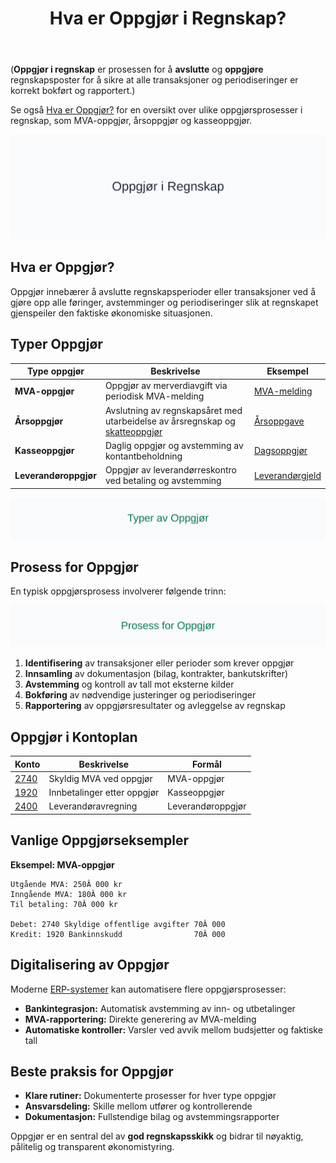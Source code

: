 ﻿---
title: "Hva er Oppgjør i Regnskap?"
seoTitle: "Hva er Oppgjør i Regnskap?"
meta_description: '(**Oppgjør i regnskap** er prosessen for å **avslutte** og **oppgjøre** regnskapsposter for å sikre at alle transaksjoner og periodiseringer er korrekt bokf...'
slug: hva-er-oppgjor
type: blog
layout: pages/single
---

(**Oppgjør i regnskap** er prosessen for å **avslutte** og **oppgjøre** regnskapsposter for å sikre at alle transaksjoner og periodiseringer er korrekt bokført og rapportert.)

Se også [Hva er Oppgjør?](/blogs/regnskap/hva-er-oppgjor "Hva er Oppgjør i Regnskap? Komplett Guide til Oppgjør") for en oversikt over ulike oppgjørsprosesser i regnskap, som MVA-oppgjør, årsoppgjør og kasseoppgjør.

![Illustrasjon som viser konseptet oppgjør i regnskap](oppgjor-image.svg)

## Hva er Oppgjør?

Oppgjør innebærer å avslutte regnskapsperioder eller transaksjoner ved å gjøre opp alle føringer, avstemminger og periodiseringer slik at regnskapet gjenspeiler den faktiske økonomiske situasjonen.

## Typer Oppgjør

| Type oppgjør        | Beskrivelse                                                     | Eksempel                                   |
|---------------------|-----------------------------------------------------------------|--------------------------------------------|
| **MVA-oppgjør**     | Oppgjør av merverdiavgift via periodisk MVA-melding             | [MVA-melding](/blogs/regnskap/hva-er-mva-melding "Hva er MVA-melding? Komplett Guide til Merverdiavgiftsrapportering i Norge") |
| **Årsoppgjør**      | Avslutning av regnskapsåret med utarbeidelse av årsregnskap og [skatteoppgjør](/blogs/regnskap/skatteoppgjor "Skatteoppgjør Guide: Prosess, Tidslinje og Viktige Frister") | [Årsoppgave](/blogs/regnskap/hva-er-aarsoppgave "Hva er Årsoppgave i Regnskap?") |
| **Kasseoppgjør**    | Daglig oppgjør og avstemming av kontantbeholdning               | [Dagsoppgjør](/blogs/regnskap/hva-er-dagsoppgjor "Hva er Dagsoppgjør? Komplett Guide til Daglig Kasseoppgjør") |
| **Leverandøroppgjør** | Oppgjør av leverandørreskontro ved betaling og avstemming      | [Leverandørgjeld](/blogs/regnskap/hva-er-leverandorgjeld "Hva er Leverandørgjeld i Regnskap? Komplett Guide til Kreditorhåndtering og Regnskapsføring") |

![Typer av Oppgjør](oppgjor-typer.svg)

## Prosess for Oppgjør

En typisk oppgjørsprosess involverer følgende trinn:

![Prosess for Oppgjør](oppgjor-prosess.svg)

1. **Identifisering** av transaksjoner eller perioder som krever oppgjør
2. **Innsamling** av dokumentasjon (bilag, kontrakter, bankutskrifter)
3. **Avstemming** og kontroll av tall mot eksterne kilder
4. **Bokføring** av nødvendige justeringer og periodiseringer
5. **Rapportering** av oppgjørsresultater og avleggelse av regnskap

## Oppgjør i Kontoplan

| Konto | Beskrivelse                          | Formål                    |
|-------|--------------------------------------|---------------------------|
| [2740](/blogs/kontoplan/2740-skyldige-offentlige-avgifter "Konto 2740: Skyldige offentlige avgifter") | Skyldig MVA ved oppgjør  | MVA-oppgjør                |
| [1920](/blogs/kontoplan/1920-bankinnskudd "Konto 1920: Bankinnskudd")                                   | Innbetalinger etter oppgjør | Kasseoppgjør               |
| [2400](/blogs/kontoplan/2400-leverandorgjeld "Konto 2400: Leverandørgjeld" )                            | Leverandøravregning      | Leverandøroppgjør          |

## Vanlige Oppgjørseksempler

**Eksempel: MVA-oppgjør**

```
Utgående MVA: 250Â 000 kr
Inngående MVA: 180Â 000 kr
Til betaling: 70Â 000 kr

Debet: 2740 Skyldige offentlige avgifter 70Â 000
Kredit: 1920 Bankinnskudd                70Â 000
```

## Digitalisering av Oppgjør

Moderne [ERP-systemer](/blogs/regnskap/hva-er-erp-system "Hva er ERP-system? Komplett Guide til ERP-systemer for Norske Bedrifter") kan automatisere flere oppgjørsprosesser:

* **Bankintegrasjon:** Automatisk avstemming av inn- og utbetalinger
* **MVA-rapportering:** Direkte generering av MVA-melding
* **Automatiske kontroller:** Varsler ved avvik mellom budsjetter og faktiske tall

## Beste praksis for Oppgjør

* **Klare rutiner:** Dokumenterte prosesser for hver type oppgjør
* **Ansvarsdeling:** Skille mellom utfører og kontrollerende
* **Dokumentasjon:** Fullstendige bilag og avstemmingsrapporter

Oppgjør er en sentral del av **god regnskapsskikk** og bidrar til nøyaktig, pålitelig og transparent økonomistyring.







